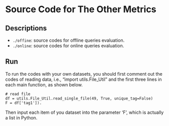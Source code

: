 # Source Code for The Other Metrics

## Descriptions

- `./offine`: source codes for offline queries evaluation.
- `./online`: source codes for online queries evaluation.

## Run

To run the codes with your own datasets, you should first comment out the codes of reading data, i.e., “import utils.File_Util” and the first three lines in each main function, as shown below.

```shell
# read file
df = utils.File_Util.read_single_file(49, True, unique_tag=False)
F = df['tag1']).
```
Then input each item of you dataset into the parameter ‘F’, which is actually a list in Python. 



